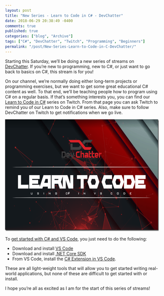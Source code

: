 ```yaml
---
layout: post
title: "New Series - Learn to Code in C# - DevChatter"
date: 2018-06-29 20:38:49 -0400
comments: true
published: true
categories: ["blog", "Archive"]
tags: ["C#", "DevChatter", "Twitch", "Programming", "Beginners"]
permalink: "/post/New-Series-Learn-to-Code-in-C-DevChatter/"
---
```

<!-- more -->

<p>Starting this Saturday, we’ll be doing a new series of streams on <a href="https://www.twitch.tv/devchatter" target="_blank">DevChatter</a>. If you’re new to programming, new to C#, or just want to go back to basics on C#, this stream is for you!</p><p>On our channel, we’re normally doing either long-term projects or programming exercises, but we want to get some great educational C# content as well. To that end, we’ll be teaching people how to program using C# on a regular basis. If that’s something interests you, you can find our <a href="https://www.twitch.tv/events/9I5Zdxl4Q_eTUV_QjHxxQg" target="_blank">Learn to Code in C#</a> series on Twitch. From that page you can ask Twitch to remind you of our Learn to Code in C# series. Also, make sure to follow DevChatter on Twitch to get notifications when we go live.</p><p><a href="https://www.twitch.tv/events/9I5Zdxl4Q_eTUV_QjHxxQg"><img width="644" height="364" title="learn-to-code" style="display: inline; background-image: none;" alt="learn-to-code" src="/images/files/learn-to-code.png" border="0"></a></p><p>To <a href="https://docs.microsoft.com/en-us/dotnet/core/tutorials/with-visual-studio-code" target="_blank">get started with C# and VS Code</a>, you just need to do the following:</p><ul><li>Download and install <a href="https://code.visualstudio.com/" target="_blank">VS Code</a></li><li>Download and install <a href="https://www.microsoft.com/net/download/core" target="_blank">.NET Core SDK</a></li><li>From VS Code, install the <a href="https://marketplace.visualstudio.com/items?itemName=ms-vscode.csharp" target="_blank">C# Extension in VS Code</a>.</li></ul><p>These are all light-weight tools that will allow you to get started writing real-world applications, but none of these are difficult to get started with or install. </p><p>I hope you’re all as excited as I am for the start of this series of streams!</p>
